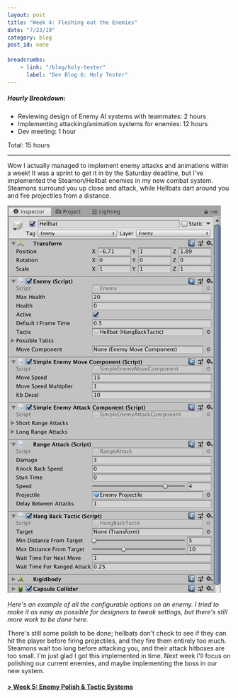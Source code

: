 ```yaml
---
layout: post
title: "Week 4: Fleshing out the Enemies"
date: "7/23/19"
category: blog
post_id: none

breadcrumbs: 
    - link: "/blog/holy-tester"
      label: "Dev Blog 6: Holy Tester"
---
```


##### Hourly Breakdown:

- Reviewing design of Enemy AI systems with teammates: 2 hours
- Implementing attacking/animation systems for enemies: 12 hours
- Dev meeting: 1 hour 

Total: 15 hours

------

Wow I actually managed to implement enemy attacks and animations within a week! It was a sprint to get it in by the Saturday deadline, but I've implemented the Steamon/Hellbat enemies in my new combat system. Steamons surround you up close and attack, while Hellbats dart around you and fire projectiles from a distance.

<div class="text-center">
    <img src="/assets/images/blog/holy-tester/log-4/enemy-components.png" class="blog rounded mx-auto d-block" >
    <p><i>
    Here's an example of all the configurable options on an enemy. I tried to make it as easy as possible for designers to tweak settings, but there's still more work to be done here.
    </i></p>
</div>

There's still some polish to be done; hellbats don't check to see if they can hit the player before firing projectiles, and they fire them entirely too much. Steamons wait too long before attacking you, and their attack hitboxes are too small. I'm just glad I got this implemented in time. Next week I'll focus on polishing our current enemies, and maybe implementing the boss in our new system.

#### [> Week 5: Enemy Polish & Tactic Systems](/blog/holy-tester/log-5)